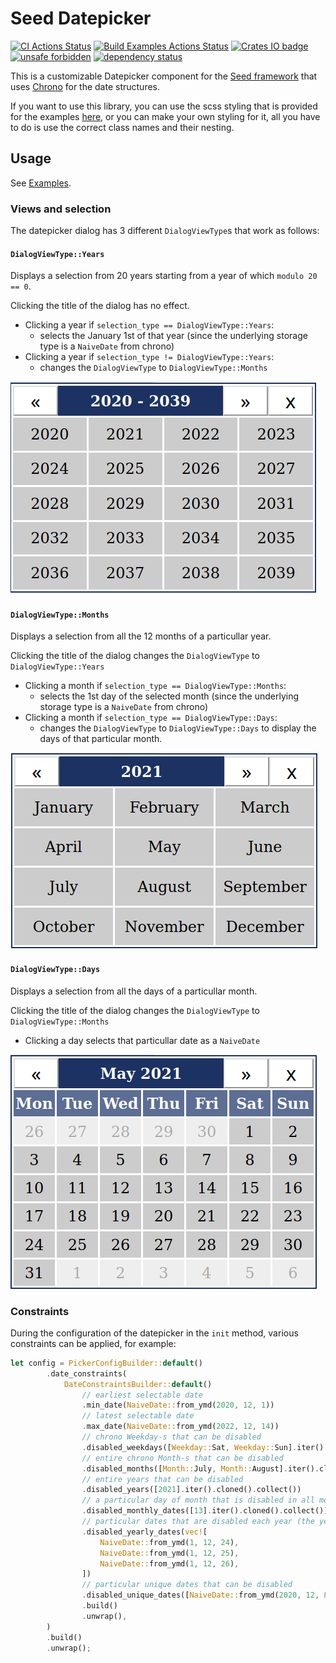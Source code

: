 # Seed Datepicker

[![CI Actions Status](https://github.com/tommket/seed-datepicker/workflows/CI/badge.svg)](https://github.com/tommket/seed-datepicker/actions?query=workflow%3ACI)
[![Build Examples Actions Status](https://github.com/tommket/seed-datepicker/workflows/Build%20Examples/badge.svg)](https://github.com/tommket/seed-datepicker/actions?query=workflow%3A%22Build+Examples%22)
[![Crates IO badge](http://meritbadge.herokuapp.com/seed-datepicker)](https://crates.io/crates/seed-datepicker)
[![unsafe forbidden](https://img.shields.io/badge/unsafe-forbidden-success.svg)](https://github.com/rust-secure-code/safety-dance/)
[![dependency status](https://deps.rs/crate/seed-datepicker/1.0.0/status.svg)](https://deps.rs/crate/seed-datepicker/1.0.0)

This is a customizable Datepicker component for the [Seed framework](https://seed-rs.org/) that uses [Chrono](https://crates.io/crates/chrono) for the date structures.

If you want to use this library, you can use the scss styling that is provided for the examples [here](static/seed-datepicker.scss), or you can make your own styling for it, all you have to do is use the correct class names and their nesting.

## Usage

See [Examples](https://github.com/tommket/seed-datepicker/tree/master/examples).

### Views and selection

The datepicker dialog has 3 different `DialogViewType`s that work as follows:

#### `DialogViewType::Years`

Displays a selection from 20 years starting from a year of which `modulo 20 == 0`.

Clicking the title of the dialog has no effect.

- Clicking a year if `selection_type == DialogViewType::Years`:
  - selects the January 1st of that year (since the underlying storage type is a `NaiveDate` from chrono)
- Clicking a year if `selection_type != DialogViewType::Years`:
  - changes the `DialogViewType` to `DialogViewType::Months`

![Rendered years view](img/view_years.png)

#### `DialogViewType::Months`

Displays a selection from all the 12 months of a particullar year.

Clicking the title of the dialog changes the `DialogViewType` to `DialogViewType::Years`

- Clicking a month if `selection_type == DialogViewType::Months`:
  - selects the 1st day of the selected month (since the underlying storage type is a `NaiveDate` from chrono)
- Clicking a month if `selection_type == DialogViewType::Days`:
  - changes the `DialogViewType` to `DialogViewType::Days` to display the days of that particular month.

![Rendered months view](img/view_months.png)

#### `DialogViewType::Days`

Displays a selection from all the days of a particullar month.

Clicking the title of the dialog changes the `DialogViewType` to `DialogViewType::Months`

- Clicking a day selects that particullar date as a `NaiveDate`

![Rendered days view](img/view_days.png)

### Constraints

During the configuration of the datepicker in the `init` method, various constraints can be applied, for example:

```rust
let config = PickerConfigBuilder::default()
        .date_constraints(
            DateConstraintsBuilder::default()
                // earliest selectable date
                .min_date(NaiveDate::from_ymd(2020, 12, 1))
                // latest selectable date
                .max_date(NaiveDate::from_ymd(2022, 12, 14))
                // chrono Weekday-s that can be disabled
                .disabled_weekdays([Weekday::Sat, Weekday::Sun].iter().cloned().collect())
                // entire chrono Month-s that can be disabled
                .disabled_months([Month::July, Month::August].iter().cloned().collect())
                // entire years that can be disabled
                .disabled_years([2021].iter().cloned().collect())
                // a particular day of month that is disabled in all months
                .disabled_monthly_dates([13].iter().cloned().collect())
                // particular dates that are disabled each year (the year number is ignored here)
                .disabled_yearly_dates(vec![
                    NaiveDate::from_ymd(1, 12, 24),
                    NaiveDate::from_ymd(1, 12, 25),
                    NaiveDate::from_ymd(1, 12, 26),
                ])
                // particular unique dates that can be disabled
                .disabled_unique_dates([NaiveDate::from_ymd(2020, 12, 8)].iter().cloned().collect())
                .build()
                .unwrap(),
        )
        .build()
        .unwrap();
```
